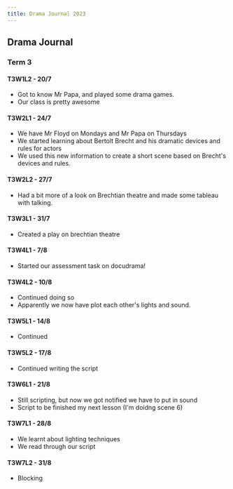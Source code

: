 ```yaml
---
title: Drama Journal 2023
---
```


## Drama Journal
### Term 3
#### T3W1L2 - 20/7
- Got to know Mr Papa, and played some drama games.
- Our class is pretty awesome

#### T3W2L1 - 24/7
- We have Mr Floyd on Mondays and Mr Papa on Thursdays
- We started learning about Bertolt Brecht and his dramatic devices and rules for actors
- We used this new information to create a short scene based on Brecht's devices and rules.

#### T3W2L2 - 27/7
- Had a bit more of a look on Brechtian theatre and made some tableau with talking.

#### T3W3L1 - 31/7
- Created a play on brechtian theatre

#### T3W4L1 - 7/8
- Started our assessment task on docudrama!

#### T3W4L2 - 10/8
- Continued doing so
- Apparently we now have plot each other's lights and sound.

#### T3W5L1 - 14/8
- Continued

#### T3W5L2 - 17/8
- Continued writing the script

#### T3W6L1 - 21/8
- Still scripting, but now we got notified we have to put in sound
- Script to be finished my next lesson (I'm doidng scene 6)

#### T3W7L1 - 28/8
- We learnt about lighting techniques
- We read through our script

#### T3W7L2 - 31/8
- Blocking